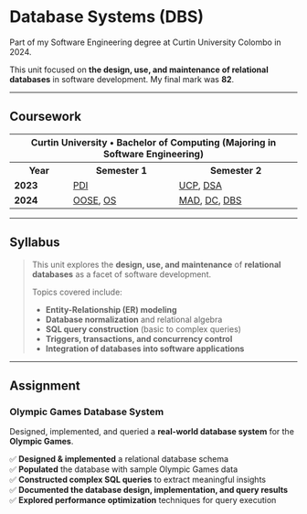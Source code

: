 # Database Systems (DBS)

Part of my Software Engineering degree at Curtin University Colombo in 2024.

This unit focused on **the design, use, and maintenance of relational databases** in software development. My final mark was **82**.

---

## Coursework  

<table>
    <tr>
        <th colspan="3">Curtin University • Bachelor of Computing (Majoring in Software Engineering)</th>
    </tr>
    <tr>
        <th>Year</th>
        <th>Semester 1</th>
        <th>Semester 2</th>
    </tr>
    <tr>
        <td><strong>2023</strong></td>
        <td><a href="https://github.com/Devmilana/PDI">PDI</a></td>
        <td><a href="https://github.com/Devmilana/UCP">UCP</a>, <a href="https://github.com/Devmilana/DSA">DSA</a></td>
    </tr>
    <tr>
        <td><strong>2024</strong></td>
        <td><a href="https://github.com/Devmilana/OOSE">OOSE</a>, <a href="https://github.com/Devmilana/OS">OS</a></td>
        <td><a href="https://github.com/Devmilana/MAD">MAD</a>, <a href="https://github.com/Devmilana/DC">DC</a>, <a href="https://github.com/Devmilana/DBS">DBS</a></td>
    </tr>
</table>

---

## Syllabus  

> This unit explores the **design, use, and maintenance** of **relational databases** as a facet of software development.  
>  
> Topics covered include:  
> - **Entity-Relationship (ER) modeling**  
> - **Database normalization** and relational algebra  
> - **SQL query construction** (basic to complex queries)  
> - **Triggers, transactions, and concurrency control**  
> - **Integration of databases into software applications**  

---

## Assignment  

### **Olympic Games Database System**  
Designed, implemented, and queried a **real-world database system** for the **Olympic Games**.  

✅ **Designed & implemented** a relational database schema  
✅ **Populated** the database with sample Olympic Games data  
✅ **Constructed complex SQL queries** to extract meaningful insights  
✅ **Documented the database design, implementation, and query results**  
✅ **Explored performance optimization** techniques for query execution  

